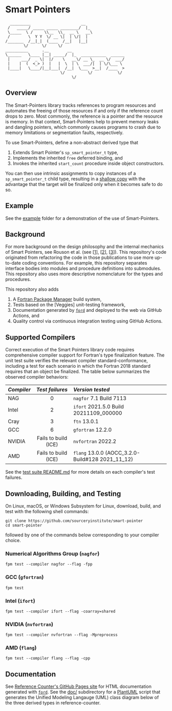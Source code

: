 Smart Pointers
==============

```
  _________                      __                 
 /   _____/ _____ _____ ________/  |_               
 \_____  \ /     \\__  \\_  __ \   __\              
 /        \  Y Y  \/ __ \|  | \/|  |                
/_______  /__|_|  (____  /__|   |__|                
        \/      \/     \/                           
__________      .__        __                       
\______   \____ |__| _____/  |_  ___________  ______
 |     ___/  _ \|  |/    \   __\/ __ \_  __ \/  ___/
 |    |  (  <_> )  |   |  \  | \  ___/|  | \/\___ \ 
 |____|   \____/|__|___|  /__|  \___  >__|  /____  >
                        \/          \/           \/ 
                             \/            
```

Overview
--------
The Smart-Pointers library tracks references to program resources and automates
the freeing of those resources if and only if the reference count drops to zero.
Most commonly, the reference is a pointer and the resource is memory.  In that
context, Smart-Pointers help to prevent memory leaks and dangling pointers, which
commonly causes programs to crash due to memory limitations or segmentation faults, 
respectively.

To use Smart-Pointers, define a non-abstract derived type that 

1. Extends Smart Pointer's `sp_smart_pointer_t` type,
2. Implements the inherited `free` deferred binding, and
3. Invokes the inherited `start_count` procedure inside object constructors.

You can then use intrinsic assignments to copy instances of a `sp_smart_pointer_t`
child type, resulting in a [shallow copy] with the advantage that the target
will be finalized only when it becomes safe to do so.  

Example
-------
See the [example](./example) folder for a demonstration of the use of Smart-Pointers.

Background
----------

For more background on the design philosophy and the internal mechanics of Smart
Pointers, see Rouson et al. (see [[1]], [[2]], [[3]]).  This repository's code
originated from refactoring the code in those publications to use more up-to-date
coding conventions.  For example, this repository separates interface bodies
into modules and procedure definitions into submodules.  This repository also
uses more descriptive nomenclature for the types and procedures.

This repository also adds
1. A [Fortran Package Manager] build system,
2. Tests based on the [Veggies] unit-testing framework,
3. Documentation generated by [`ford`] and deployed to the web via GitHub Actions, and
4. Quality control via continuous integration testing using GitHub Actions.

Supported Compilers
-------------------
Correct execution of the Smart Pointers library code requires comprehensive
compiler support for Fortran's type finalization feature.  The unit test suite
verifies the relevant compiler standard-conformance, including a test for each 
scenario in which the Fortran 2018 standard requires that an object be finalized.
The table below summarizes the observed compiler behaviors:

| _Compiler_   | _Test failures_      | _Version tested_                                    |
| :---         |       :---:          | :---                                                |
| NAG          |         0            | `nagfor` 7.1 Build 7113                             |
| Intel        |         2            | `ifort` 2021.5.0 Build 20211109\_000000             |
| Cray         |         3            | `ftn` 13.0.1                                        |
| GCC          |         6            | `gfortran` 12.2.0                                   |
| NVIDIA       | Fails to build (ICE) | `nvfortran` 2022.2                                  |
| AMD          | Fails to build (ICE) | `flang` 13.0.0 (AOCC_3.2.0-Build\#128 2021\_11\_12) |

See the [test suite README.md](./test/README.md) for more details on each compiler's test
failures.

Downloading, Building, and Testing
----------------------------------
On Linux, macOS, or Windows Subsystem for Linux, download, build, and test with
the following shell commands:
```
git clone https://github.com/sourceryinstitute/smart-pointer
cd smart-pointer
```
followed by one of the commands below corresponding to your compiler choice.

### Numerical Algorithms Group (`nagfor`)
```
fpm test --compiler nagfor --flag -fpp
```

### GCC (`gfortran`)
```
fpm test
```

### Intel (`ifort`)
```
fpm test --compiler ifort --flag -coarray=shared
```

### NVIDIA (`nvfortran`)
```
fpm test --compiler nvfortran --flag -Mpreprocess
```

### AMD (`flang`)
```
fpm test --compiler flang --flag -cpp
```

Documentation
-------------
See [Reference Counter's GitHub Pages site] for HTML documentation generated with [`ford`].
See the [doc/] subdirectory for a [PlantUML] script that generates the Unified Modeling Langauge (UML) 
class diagram below of the three derived types in reference-counter.

[1]: https://doi.org/10.1016/j.procs.2010.04.166
[2]: https://doi.org/10.1017/cbo9780511977381 
[3]: https://doi.org/10.1109/MCSE.2012.33
[Fortran Package Manager]: https://github.com/fortran-lang/fpm
[Vegetables]: https://gitlab.com/everythingfunctional/vegetables
[`ford`]: https://github.com/Fortran-FOSS-Programmers/ford
[Reference Counter's GitHub Pages site]: https://sourceryinstitute.github.io/reference-counter
[Atom]: https://atom.io
[PlantUML]: https://plantuml.com
[doc/]: ./doc
[shallow copy]: https://en.wikipedia.org/wiki/Object_copying#Shallow_copy
